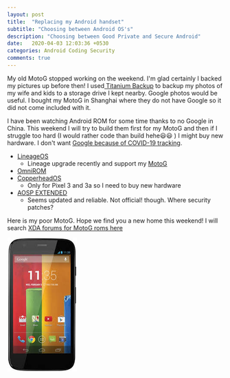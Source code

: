```yaml
---
layout: post
title:  "Replacing my Android handset"
subtitle: "Choosing between Android OS's"
description: "Choosing between Good Private and Secure Android"
date:   2020-04-03 12:03:36 +0530
categories: Android Coding Security
comments: true
---
```


My old MotoG stopped working on the weekend. I'm
glad certainly I backed my pictures up before then! I used[ Titanium Backup](https://play.google.com/store/apps/details?id=com.keramidas.TitaniumBackup&hl=en)
to backup my photos of my wife and kids to a storage drive I kept nearby. Google photos
would be useful. I bought my MotoG in Shanghai where they do not have Google so it did
not come included with it.

I have been watching Android ROM for some time thanks to no Google in China. This
weekend I will try to build them first for my MotoG and then if I struggle too hard
(I would rather code than build hehe😃😃 ) I might buy new hardware. I don't want
[Google because of COVID-19 tracking](https://www.cbc.ca/news/technology/google-coronavirus-data-1.5520194).

* [LineageOS](https://lineageos.org/Changelog-24/)
  * Lineage upgrade recently and support my [MotoG](https://wiki.lineageos.org/devices/falcon)
* [OmniROM](https://www.xda-developers.com/android-8-1-omnirom-oneplus-5t-hands-on/)
* [CopperheadOS ](https://copperhead.co/android)
  * Only for Pixel 3 and 3a so I need to buy new hardware
* [AOSP EXTENDED](https://forum.xda-developers.com/moto-g/development/rom-aospextended-rom-v7-0-t4058451)
  * Seems updated and reliable. Not official! though. Where security patches?

Here is my poor MotoG. Hope we find you a new home this weekend! I will
search [XDA forums for MotoG roms here](https://forum.xda-developers.com/moto-g)


![MOTOG](/assets/images/motog.jpeg)
